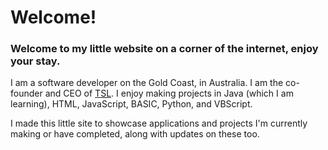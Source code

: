 # Welcome!
### Welcome to my little website on a corner of the internet, enjoy your stay.

I am a software developer on the Gold Coast, in Australia. I am the co-founder and CEO of [TSL](https://scratltd.github.io/). I enjoy making projects in Java (which I am learning), HTML, JavaScript, BASIC, Python, and VBScript.

I made this little site to showcase applications and projects I'm currently making or have completed, along with updates on these too.
